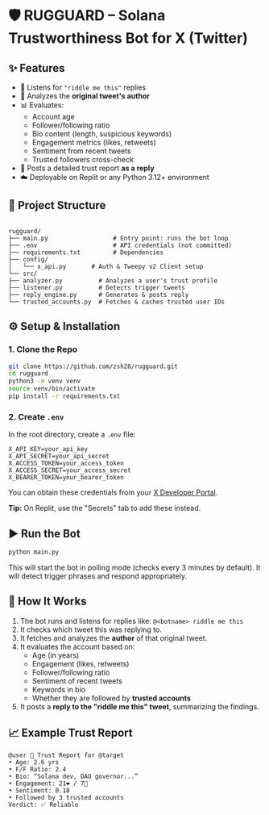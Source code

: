 
# 🛡️ RUGGUARD – Solana Trustworthiness Bot for X (Twitter)

## ✨ Features

- 🧠 Listens for `"riddle me this"` replies
- 👤 Analyzes the **original tweet's author**
- 📊 Evaluates:
  - Account age
  - Follower/following ratio
  - Bio content (length, suspicious keywords)
  - Engagement metrics (likes, retweets)
  - Sentiment from recent tweets
  - Trusted followers cross-check
- 🤖 Posts a detailed trust report **as a reply**
- ☁️ Deployable on Replit or any Python 3.12+ environment

## 📂 Project Structure

```

rugguard/
├── main.py                  # Entry point: runs the bot loop
├── .env                     # API credentials (not committed)
├── requirements.txt         # Dependencies
├── config/
│   └── x_api.py       # Auth & Tweepy v2 Client setup
└── src/
├── analyzer.py          # Analyzes a user's trust profile
├── listener.py          # Detects trigger tweets
├── reply_engine.py      # Generates & posts reply
└── trusted_accounts.py  # Fetches & caches trusted user IDs

````

 

## ⚙️ Setup & Installation

### 1. Clone the Repo

```bash
git clone https://github.com/zsh28/rugguard.git
cd rugguard
python3 -m venv venv
source venv/bin/activate
pip install -r requirements.txt
````

### 2. Create `.env`

In the root directory, create a `.env` file:

```env
X_API_KEY=your_api_key
X_API_SECRET=your_api_secret
X_ACCESS_TOKEN=your_access_token
X_ACCESS_SECRET=your_access_secret
X_BEARER_TOKEN=your_bearer_token
```

You can obtain these credentials from your [X Developer Portal](https://developer.x.com/en/portal).

**Tip:** On Replit, use the "Secrets" tab to add these instead.

 

## ▶️ Run the Bot

```bash
python main.py
```

This will start the bot in polling mode (checks every 3 minutes by default). It will detect trigger phrases and respond appropriately.

 

## 🧪 How It Works

1. The bot runs and listens for replies like:
   `@<botname> riddle me this`
2. It checks which tweet this was replying to.
3. It fetches and analyzes the **author** of that original tweet.
4. It evaluates the account based on:
   * Age (in years)
   * Engagement (likes, retweets)
   * Follower/following ratio
   * Sentiment of recent tweets
   * Keywords in bio
   * Whether they are followed by **trusted accounts**
5. It posts a **reply to the "riddle me this" tweet**, summarizing the findings.

## 📈 Example Trust Report

```
@user 🧠 Trust Report for @target
• Age: 2.6 yrs
• F/F Ratio: 2.4
• Bio: “Solana dev, DAO governor...”
• Engagement: 21❤️ / 7🔁
• Sentiment: 0.18
• Followed by 3 trusted accounts
Verdict: ✅ Reliable
```
